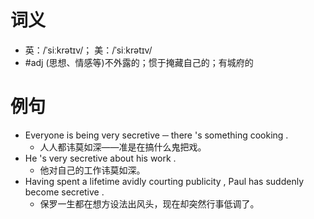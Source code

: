 # 词义
- 英：/ˈsiːkrətɪv/； 美：/ˈsiːkrətɪv/
- #adj (思想、情感等)不外露的；惯于掩藏自己的；有城府的
# 例句
- Everyone is being very secretive ─ there 's something cooking .
	- 人人都讳莫如深——准是在搞什么鬼把戏。
- He 's very secretive about his work .
	- 他对自己的工作讳莫如深。
- Having spent a lifetime avidly courting publicity , Paul has suddenly become secretive .
	- 保罗一生都在想方设法出风头，现在却突然行事低调了。
